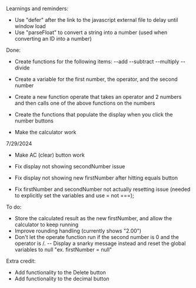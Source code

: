 Learnings and reminders:
- Use "defer" after the link to the javascript external file to delay until window load
- Use "parseFloat" to convert a string into a number (used when converting an ID into a number)

Done:
- Create functions for the following items:
--add
--subtract
--multiply
--divide

- Create a variable for the first number, the operator, and the second number

- Create a new function operate that takes an operator and 2 numbers and then calls one of the above functions on the numbers

- Create the functions that populate the display when you click the number buttons
- Make the calculator work 

7/29/2024
- Make AC (clear) button work
- Fix display not showing secondNumber issue

- Fix display not showing new firstNumber after hitting equals button
- Fix firstNumber and secondNumber not actually resetting issue (needed to explicitly set the variables and use = not ===);


To do:

- Store the calculated result as the new firstNumber, and allow the calculator to keep running
- Improve rounding handling (currently shows "2.00")
- Don't let the operate function run if the second number is 0 and the operator is /.
-- Display a snarky message instead and reset the global variables to null "ex. firstNumber = null"

Extra credit:
- Add functionality to the Delete button
- Add functionality to the decimal button